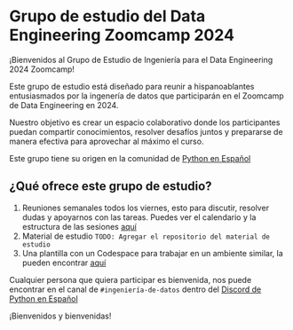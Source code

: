 # Grupo de estudio del Data Engineering Zoomcamp 2024

¡Bienvenidos al Grupo de Estudio de Ingeniería para el Data Engineering 2024 Zoomcamp!

Este grupo de estudio está diseñado para reunir a hispanoablantes entusiasmados por la ingenería de datos que participarán en el Zoomcamp de Data Engineering en 2024.

Nuestro objetivo es crear un espacio colaborativo donde los participantes puedan compartir conocimientos, resolver desafíos juntos y prepararse de manera efectiva para aprovechar al máximo el curso.

Este grupo tiene su origen en la comunidad de [Python en Español](https://hablemospython.dev/)

## ¿Qué ofrece este grupo de estudio?

1. Reuniones semanales todos los viernes, esto para discutir, resolver dudas y apoyarnos con las tareas. Puedes ver el calendario y la estructura de las sesiones [aquí](https://github.com/grupo-de-estudio-ingenieria-de-datos/.github/blob/main/sesiones-estudio.md)
1. Material de estudio `TODO: Agregar el repositorio del material de estudio`
1. Una plantilla con un Codespace para trabajar en un ambiente similar, la pueden encontrar [aquí](https://github.com/grupo-de-estudio-ingenieria-de-datos/plantilla-codespaces)

Cualquier persona que quiera participar es bienvenida, nos puede encontrar en el canal de `#ingeniería-de-datos` dentro del [Discord de Python en Español](https://discord.gg/hablemospython)

¡Bienvenidos y bienvenidas!
